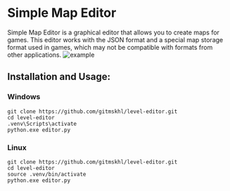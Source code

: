 # Simple Map Editor
Simple Map Editor is a graphical editor that allows you to create maps for games. This editor works with the JSON format and a special map storage format used in games, which may not be compatible with formats from other applications.
![example](static/gif/editor.gif)
## Installation and Usage:
### Windows
```
git clone https://github.com/gitmskhl/level-editor.git
cd level-editor
.venv\Scripts\activate
python.exe editor.py
```

### Linux
```
git clone https://github.com/gitmskhl/level-editor.git
cd level-editor
source .venv/bin/activate
python.exe editor.py
```